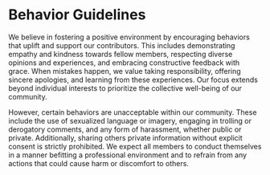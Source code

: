 # Behavior Guidelines

We believe in fostering a positive environment by encouraging behaviors that uplift and support our contributors. This includes demonstrating empathy and kindness towards fellow members, respecting diverse opinions and experiences, and embracing constructive feedback with grace. When mistakes happen, we value taking responsibility, offering sincere apologies, and learning from these experiences. Our focus extends beyond individual interests to prioritize the collective well-being of our community.

However, certain behaviors are unacceptable within our community. These include the use of sexualized language or imagery, engaging in trolling or derogatory comments, and any form of harassment, whether public or private. Additionally, sharing others private information without explicit consent is strictly prohibited. We expect all members to conduct themselves in a manner befitting a professional environment and to refrain from any actions that could cause harm or discomfort to others.
